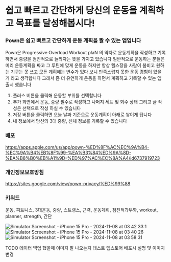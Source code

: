 # 쉽고 빠르고 간단하게 당신의 운동을 계획하고 목표를 달성해봅시다!

### Pown은 쉽고 빠르고 간단하게 운동 계획을 짤 수 있는 앱입니다

Pown은 Progressive Overload Workout plaN 의 약자로
운동계획을 작성하고 기록하면서 중량을 점진적으로 늘리자는 뜻을 가지고 있습니다
일반적으로 운동하는 분들은 미리 운동계획을 짜고 그 루틴에 맞게 운동을 하지만
항상 헬스장을 사람이 붐비고 원하는 기구는 못 쓰고 모든 계획에는 변수가 있다 보니
만족스럽지 못한 운동 경험이 있을 거 라고 생각합니다
그래서 좀 더 유연하게 운동을 하면서 계획하고 기록할 수 있는 앱 출시 했습니다

1. 플러스 버튼을 클릭해 운동할 부위를 선택합니다
2. 추가 화면에서 운동, 중량 필수로 작성하고 나머지 세트 및 회수 상태 그리고 글 작성은 선택으로 작성 하실 수 있습니다
3. 저장 버튼을 클릭하면 오늘 날짜 기준으로 운동계획이 아래로 쌓이게 됩니다
4. 내 정보에서 당신의 3대 중량, 신체 정보를 기록할 수 있습니다

### 배포

https://apps.apple.com/us/app/pown-%ED%8F%AC%EC%9A%B4-%EC%9A%B4%EB%8F%99-%EA%B3%84%ED%9A%8D-%EA%B8%B0%EB%A1%9D-%ED%97%AC%EC%8A%A4/id6737919723

### 개인정보보호방침

https://sites.google.com/view/pown-privacy/%ED%99%88

### 키워드

운동, 피트니스, 3대운동, 중량, 스트렝스, 근력, 운동계획, 점진적과부화, workout, planner, strength, 간단

![Simulator Screenshot - iPhone 15 Pro - 2024-11-08 at 03 42 33 1](https://github.com/user-attachments/assets/c953a2cc-b898-4d62-b8a5-e7a908075995)
![Simulator Screenshot - iPhone 15 Pro - 2024-11-08 at 03 40 26](https://github.com/user-attachments/assets/4d86b96a-064a-480d-abd6-89286730047f)
![Simulator Screenshot - iPhone 15 Pro - 2024-11-08 at 03 58 31](https://github.com/user-attachments/assets/4358c990-6d4d-43d4-9c33-d03997e34e82)

TODO
데이터 백업 했을때 이미지 잘 나오는지 테스트
앱스토어 배포시 설명 및 이미지 변경
